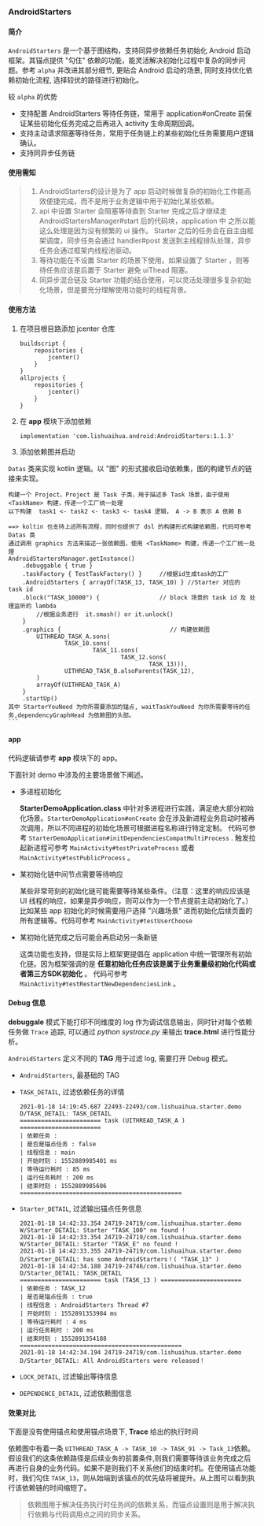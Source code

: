 ### AndroidStarters



#### 简介

`AndroidStarters` 是一个基于图结构，支持同异步依赖任务初始化 Android 启动框架。其锚点提供 "勾住" 依赖的功能，能灵活解决初始化过程中复杂的同步问题。参考 `alpha` 并改进其部分细节, 更贴合 Android 启动的场景, 同时支持优化依赖初始化流程, 选择较优的路径进行初始化。


较 `alpha` 的优势

* 支持配置 AndroidStarters 等待任务链，常用于 application#onCreate 前保证某些初始化任务完成之后再进入 activity 生命周期回调。
* 支持主动请求阻塞等待任务，常用于任务链上的某些初始化任务需要用户逻辑确认。
* 支持同异步任务链

#### 使用需知

> 1. AndroidStarters的设计是为了 app 启动时候做复杂的初始化工作能高效便捷完成，而不是用于业务逻辑中用于初始化某些依赖。
> 2. api 中设置 Starter 会阻塞等待直到 Starter 完成之后才继续走 AndroidStartersManager#start 后的代码块，application 中 之所以能这么处理是因为没有频繁的 ui 操作。 Starter 之后的任务会在自主由框架调度，同步任务会通过 handler#post 发送到主线程排队处理，异步任务会通过框架内线程池驱动。
> 3. 等待功能在不设置 Starter 的场景下使用。如果设置了 Starter ，则等待任务应该是后置于 Starter 避免 uiThead 阻塞。
> 4. 同异步混合链及 Starter 功能的结合使用，可以灵活处理很多复杂初始化场景，但是要充分理解使用功能时的线程背景。

#### 使用方法
1. 在项目根目路添加 jcenter 仓库

	```
	buildscript {
	    repositories {
	        jcenter()  
	    }
	}
	allprojects {
	    repositories {
	        jcenter()
	    }   
	}
	```

2. 在 **app** 模块下添加依赖

	```
	implementation 'com.lishuaihua.android:AndroidStarters:1.1.3'
	```

3. 添加依赖图并启动

 `Datas` 类来实现 kotlin 逻辑。以 "图" 的形式接收启动依赖集，图的构建节点的链接来实现。
   
    
    构建一个 Project，Project 是 Task 子类，用于描述多 Task 场景，由于使用 <TaskName> 构建，传递一个工厂统一处理
    以下构建  task1 <- task2 <- task3 <- task4 逻辑， A -> B 表示 A 依赖 B
  
    ==> koltin 也支持上述所有流程，同时也提供了 dsl 的构建形式构建依赖图，代码可参考 Datas 类
    通过调用 graphics 方法来描述一张依赖图，使用 <TaskName> 构建，传递一个工厂统一处理
    AndroidStartersManager.getInstance()
        .debuggable { true }
        .taskFactory { TestTaskFactory() }     //根据id生成task的工厂
        .AndroidStarters { arrayOf(TASK_13, TASK_10) } //Starter 对应的 task id
        .block("TASK_10000") {			       // block 场景的 task id 及 处理监听的 lambda
            //根据业务进行  it.smash() or it.unlock()
        }
        .graphics {							      // 构建依赖图
            UITHREAD_TASK_A.sons(
                    TASK_10.sons(
                            TASK_11.sons(
                                    TASK_12.sons(
                                            TASK_13))),
                    UITHREAD_TASK_B.alsoParents(TASK_12),
            )
            arrayOf(UITHREAD_TASK_A)
        }
        .startUp()
    其中 StarterYouNeed 为你所需要添加的锚点, waitTaskYouNeed 为你所需要等待的任务,dependencyGraphHead 为依赖图的头部。
    ```

#### app

代码逻辑请参考 **app** 模块下的 app。

下面针对 demo 中涉及的主要场景做下阐述。

* 多进程初始化

	**StarterDemoApplication.class** 中针对多进程进行实践，满足绝大部分初始化场景。```StarterDemoApplication#onCreate```
	会在涉及新进程业务启动时被再次调用，所以不同进程的初始化场景可根据进程名称进行特定定制。
	代码可参考 ```StarterDemoApplication#initDependenciesCompatMultiProcess```  . 
	触发拉起新进程可参考 ```MainActivity#testPrivateProcess```  或者  ```MainActivity#testPublicProcess``` 。

* 某初始化链中间节点需要等待响应

	某些非常苛刻的初始化链可能需要等待某些条件。（注意：这里的响应应该是 UI 线程的响应，如果是异步响应，则可以作为一个节点提前主动初始化了。）比如某些 app 初始化的时候需要用户选择 ”兴趣场景“ 进而初始化后续页面的所有逻辑等。代码可参考 ```MainActivity#testUserChoose```

* 某初始化链完成之后可能会再启动另一条新链

	这类功能也支持，但是实际上框架更提倡在 application 中统一管理所有初始化链。因为框架强调的是 **任意初始化任务应该是属于业务重量级初始化代码或者第三方SDK初始化** 。
	代码可参考 ```MainActivity#testRestartNewDependenciesLink``` 。


#### Debug 信息

**debuggale** 模式下能打印不同维度的 log 作为调试信息输出，同时针对每个依赖任务做 `Trace` 追踪, 可以通过 *python systrace.py* 来输出 **trace.html** 进行性能分析。

`AndroidStarters` 定义不同的 **TAG** 用于过滤 log, 需要打开 Debug 模式。

* `AndroidStarters`, 最基础的 TAG
* `TASK_DETAIL`, 过滤依赖任务的详情

	```
	2021-01-18 14:19:45.687 22493-22493/com.lishuaihua.starter.demo D/TASK_DETAIL: TASK_DETAIL
	======================= task (UITHREAD_TASK_A ) =======================
	| 依赖任务 :
	| 是否是锚点任务 : false
	| 线程信息 : main
	| 开始时刻 : 1552889985401 ms
	| 等待运行耗时 : 85 ms
	| 运行任务耗时 : 200 ms
	| 结束时刻 : 1552889985686
	==============================================
	```
* `Starter_DETAIL`, 过滤输出锚点任务信息

	```
	2021-01-18 14:42:33.354 24719-24719/com.lishuaihua.starter.demo W/Starter_DETAIL: Starter "TASK_100" no found !
	2021-01-18 14:42:33.354 24719-24719/com.lishuaihua.starter.demo W/Starter_DETAIL: Starter "TASK_E" no found !
	2021-01-18 14:42:33.355 24719-24719/com.lishuaihua.starter.demo D/Starter_DETAIL: has some AndroidStarters！( "TASK_13" )
	2021-01-18 14:42:34.188 24719-24746/com.lishuaihua.starter.demo D/Starter_DETAIL: TASK_DETAIL
    ======================= task (TASK_13 ) =======================
    | 依赖任务 : TASK_12
    | 是否是锚点任务 : true
    | 线程信息 : AndroidStarters Thread #7
    | 开始时刻 : 1552891353984 ms
    | 等待运行耗时 : 4 ms
    | 运行任务耗时 : 200 ms
    | 结束时刻 : 1552891354188
    ==============================================
	2021-01-18 14:42:34.194 24719-24719/com.lishuaihua.starter.demo D/Starter_DETAIL: All AndroidStarters were released！
	```
	
* `LOCK_DETAIL`, 过滤输出等待信息
* `DEPENDENCE_DETAIL`, 过滤依赖图信息


#### 效果对比

下面是没有使用锚点和使用锚点场景下, **Trace** 给出的执行时间

依赖图中有着一条 `UITHREAD_TASK_A -> TASK_10 -> TASK_91 -> Task_13`依赖。假设我们的这条依赖路径是后续业务的前置条件,则我们需要等待该业务完成之后再进行自身的业务代码。如果不是则我们不关系他们的结束时机。在使用锚点功能时，我们勾住 `TASK_13`，则从始端到该锚点的优先级将被提升。从上图可以看到执行该依赖链的时间缩短了。

> 依赖图用于解决任务执行时任务间的依赖关系，而锚点设置则是用于解决执行依赖与代码调用点之间的同步关系。


